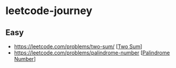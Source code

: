 # leetcode-journey

## Easy
- https://leetcode.com/problems/two-sum/                [[Two Sum](easy/two-sum/)]
- https://leetcode.com/problems/palindrome-number       [[Palindrome Number](easy/palindrome-number/)]

